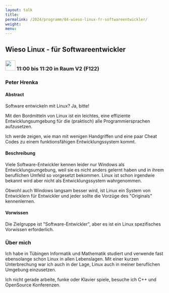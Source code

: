 ```yaml
---
layout: talk
title:
permalink: /2024/programm/84-wieso-linux-fr-softwareentwickler/
weight:
menu:
---
```

## Wieso Linux - für Softwareentwickler

### <img height = "32" src="../../../images/talk.svg"> 11:00 bis 11:20 in Raum V2 (F122)

### Peter Hrenka

#### Abstract

Software entwickeln mit Linux? Ja, bitte!

Mit den Bordmitteln von Linux ist ein leichtes, eine effiziente Entwicklungsumgebung für die (praktisch) alle Programmiersprachen aufzusetzen.

Ich werde zeigen, wie man mit wenigen Handgriffen und eine paar Cheat Codes zu einem funktionsfähigen Entwicklungssystem kommt.

#### Beschreibung

Viele Software-Entwickler kennen leider nur Windows als Entwicklungsumgebung, weil sie es nicht anders gelernt haben und in ihrem beruflichen Umfeld so vorgesetzt bekommen. Linux ist schon irgendwie bekannt wird aber nicht als Entwicklungssystem wahrgenommen.

Obwohl auch Windows langsam besser wird, ist Linux ein System von Entwicklern für Entwickler und jeder sollte die Vorzüge des "Originals" kennenlernen.

#### Vorwissen

Die Zielgruppe ist "Software-Entwickler", aber es ist ein Linux spezifisches Vorwissen erforderlich.

### Über mich

Ich habe in Tübingen Informatik und Mathematik studiert und verwende fast ebensolange schon Linux in allen Lebenslagen. Mit einer kurzen Unterbrechung war ich auch in der Lage, Linux auch in meiner beruflichen Umgebung einzusetzen.

Ich nicht gerade arbeite, funke oder Klavier spiele, besuche ich C++ und OpenSource Konferenzen.

